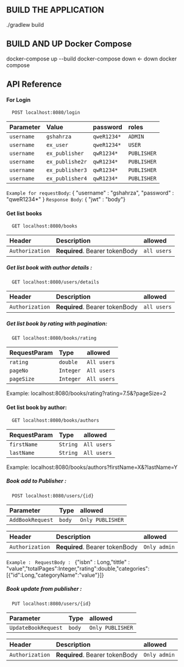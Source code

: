 ## BUILD THE APPLICATION
./gradlew build

## BUILD AND UP Docker Compose
docker-compose up --build
docker-compose down <- down docker compose

## API Reference

#### For Login

```http
  POST localhost:8080/login
```

| Parameter | Value     | password               |roles     |
| :-------- | :------- | :---------------------- |:---------------------- |
| `username` | `gshahrza` | `qweR1234*` |  `ADMIN`            |
| `username` | `ex_user` | `qweR1234*` | `USER`      |
| `username` | `ex_publisher` | `qwR1234*` |       `PUBLISHER`       |
| `username` | `ex_publishe2r` | `qwR1234*` |       `PUBLISHER`       |
| `username` | `ex_publisher3` | `qwR1234*` |       `PUBLISHER`       |
| `username` | `ex_publisher4` | `qwR1234*` |       `PUBLISHER`       |

`Example for requestBody`:
{
    "username" : "gshahrza", 
    "password" : "qweR1234*" 
}
`Response Body`: { "jwt" : "body"}

#### Get list books

```http
  GET localhost:8080/books
```

| Header |  Description          | allowed|
| :-------- | :--------------------- |:------|
| `Authorization`| **Required**. Bearer tokenBody | `all users`|

##### Get list book with author details :
```http
  GET localhost:8080/users/details
```
| Header |  Description          | allowed|
| :-------- | :--------------------- |:------|
| `Authorization`| **Required**. Bearer tokenBody | `all users`|

##### Get list book by rating with pagination:
```http
  GET localhost:8080/books/rating
```
| RequestParam | Type     | allowed   |
| :-------- | :------- |:---------- |
| `rating` | `double` |  `All users`   |
| `pageNo` | `Integer` |  `All users`   |
| `pageSize` | `Integer` |  `All users`   |

Example: localhost:8080/books/rating?rating=7.5&?pageSize=2
#### Get list book by author:
```http
  GET localhost:8080/books/authors
```
| RequestParam | Type     | allowed   |
| :-------- | :------- |:---------- |
| `firstName` | `String` |  `All users`   |
| `lastName` | `String` |  `All users`   |

Example: localhost:8080/books/authors?firstName=X&?lastName=Y

##### Book add to Publisher :
```http
  POST localhost:8080/users/{id}
```
| Parameter | Type     | allowed   |
| :-------- | :------- |:---------- |
| `AddBookRequest` | `body` |  `Only PUBLISHER`   |

|Header | Description          | allowed|
| :----- |:--------------------- |:------|
|`Authorization`|**Required**. Bearer tokenBody | `Only admin`|

`Example : ` `RequestBody : ` {"isbn" : Long,"tittle" : "value","totalPages":Integer,"rating":double,"categories":[{"id":Long,"categoryName":"value"}]}
##### Book update from publisher :
```http
  PUT localhost:8080/users/{id}
```
| Parameter | Type     | allowed   |
| :-------- | :------- |:---------- |
| `UpdateBookRequest` | `body` |  `Only PUBLISHER`   |

|Header | Description          | allowed|
| :----- |:--------------------- |:------|
|`Authorization`|**Required**. Bearer tokenBody | `Only admin`|
